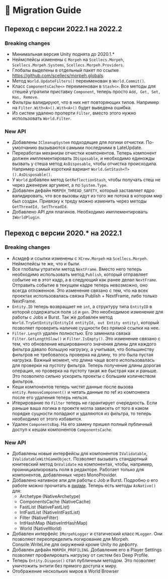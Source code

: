 # 🚀 Migration Guide  
## Переход с версии 2022.1 на 2022.2

### Breaking changes
* Минимальная версия Unity поднята до 2020.1.*
* Неймспейсы изменены с `Morpeh` на `Scellecs.Morpeh`, `Scellecs.Morpeh.Systems`, `Scellecs.Morpeh.Providers`.
* Глобалы выделены в отдельный пакет по ссылке https://github.com/scellecs/morpeh.globals.
* Метод `World.UpdateFilters()` переименован в `World.Commit()`.
* Класс `ComponentsCache<>` переименован в `Stash<>`. Все методы для стешей утратили приставку `Component`, теперь просто `Add, Get, Set, Has, Remove`.
* Фильтры валидируют, что в них нет повторяющих типов. Например на `Filter.With<A>().With<A>()` будет выведена ошибка.
* Из систем удалено проперти `Filter`, вместо этого нужно использовать `World.Filter`.

### New API
* Добавлены `ICleanupSystem` подходящие для логики отчистки. По-умолчанию вызываются самыми последними в LateUpdate.
* Переработан механизм отчистки компонентов. Теперь компонент должен имплементировать `IDisposable`, и необходимо единожды вызвать у стеша метод `AsDisposable`, чтобы отчистка происходила. Например самый короткий вариант `World.GetStash<T>().AsDisposable()`.
* У `World` добавлен метод `GetReflectionStash`, чтобы получать стеш не через дженерик аргумент, а по `System.Type`.
* Добавлен дефайн `MORPEH_THREAD_SAFETY`, который заставляет ядро валидировать, что все вызовы идут из того же потока в котором мир был создан. Привязку к треду можно изменить через методы `GetThreadId, SetThreadId`.
* Добавлено API для плагинов. Необходимо имплементировать `IWorldPlugin`.

## Переход с версии 2020.* на 2022.1

### Breaking changes  
* Асмдеф и ссылки изменены с `XCrew.Morpeh` на `Scellecs.Morpeh`. Неймспейсы те же, что и были.
* Все глобалы утратили метод `NextFrame`.  Вместо него теперь необходимо использовать метод `Publish`, который отправляет событие не в этот кадр, а в следующий как ранее делал `NextFrame`. Отправить событие в текущем кадре теперь невозможно, оно всегда отложенное. Это изменение связано с тем, что на всех проектах использовалась связка Publish + NextFrame, либо только NextFrame.
* `Entity.ID` теперь возвращает не `int`, а структуру типа `EntityID` в которой содержаться поля `id` и `gen`. Это необходимое изменение для работы с Jobs и Burst. Так же добавлен метод `World.TryGetEntity(EntityId entityId, out Entity entity)`, который позволяет проверить наличие сущности без прямой ссылки на нее.
* `Filter.Length` удален полностью. Его заменила связка `Filter.GetLengthSlow()` и `Filter.IsEmpty()`. Это изменение связано с тем, что обновление кешированного значения длины для каждого фильтра давало большую нагрузку, а учитывая, что большинству фильтров не требовалось проверка на длину, то это была пустая нагрузка. Важный момент, что длина чаще всего использовалась для проверки на пустоту фильтра. Теперь получение длины дорогая операция, но проверка на пустоту такая же быстрая как и раньше. Это позволило сильно ускорить проекты с большим количеством фильтров.
* Кеши компонентов теперь чистят данные после вызова `entity.RemoveComponent()` и читать данные по ref из компонента после его удаления теперь нельзя.
* Итерирование по `Filter` теперь не гарантирует очередность. Если раньше ваша логика в проекте могла зависеть от того в каком порядке сущности попадают и удаляются из фильтра, то теперь необходимо от этого избавится.
* Удален `ComponentsBag`. На его замену пришел полный публичный доступ к кешам компонентов `ComponentsCache`.

### New API  
* Добавлены новые интерфейсы для компонентов `IValidatable`, `IValidatableWithGameObject`. Позволяет вызывать стандартный юнитевский метод `OnValidate` на компонентах, чтобы, например, проинициализровать поля в редакторе. Работает только для компонентов, добавленных через MonoProvider.
* Добавлено нативное апи для работы с Job и Burst. Подробно о его работе можно прочитать в [ридми](README.md#unity-jobs-and-burst). Теперь есть методы `AsNative()` для:
  * Archetype (NativeArchetype)
  * ComponentsCache (NativeCache)
  * FastList (NativeFastList)
  * IntFastList (NativeIntFastList)
  * Filter (NativeFilter)
  * IntHashMap (NativeIntHashMap)
  * World (NativeWorld)
* Добавлен интерфейс `IMorpehLogger` и статический класс `MLogger`. Они позволяют переопределить логирование для Morpeh. Console.WriteLine для окружений кроме Unity по дефолту.
* Добавлен дефайн `MORPEH_PROFILING`. Добавление его в Player Settings позволяет профилировать нагрузку от систем без Deep Profile.
* Теперь `Entity.Dispose()` стал публичным методом. Это позволяет уничтожить энтити без прямого доступа к миру.
* Отображение нескольких миров в World Browser


